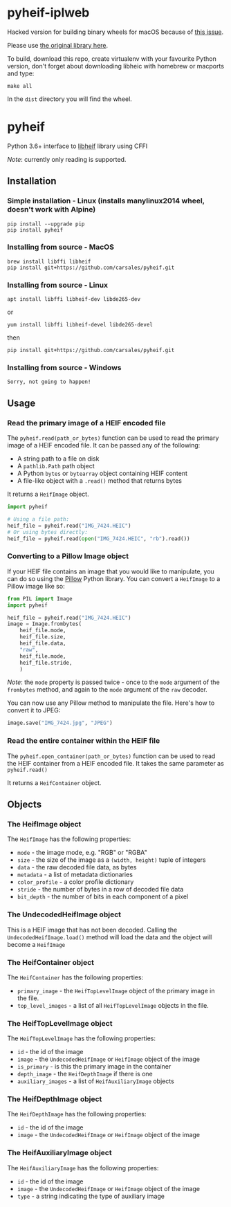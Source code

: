 # pyheif-iplweb
Hacked version for building binary wheels for macOS because of [this issue](https://github.com/carsales/pyheif/issues/95).

Please use [the original library here](https://github.com/carsales/pyheif/issues/95).

To build, download this repo, create virtualenv with 
your favourite Python version, don't forget about downloading
libheic with homebrew or macports and type:
```
make all
```

In the ``dist`` directory you will find the wheel. 

# pyheif
Python 3.6+ interface to [libheif](https://github.com/strukturag/libheif) library using CFFI

*Note*: currently only reading is supported.

## Installation

### Simple installation - Linux (installs manylinux2014 wheel, doesn't work with Alpine)
```
pip install --upgrade pip
pip install pyheif
```

### Installing from source - MacOS
```
brew install libffi libheif
pip install git+https://github.com/carsales/pyheif.git
```

### Installing from source - Linux
```
apt install libffi libheif-dev libde265-dev
```
or
```
yum install libffi libheif-devel libde265-devel
```
then
```
pip install git+https://github.com/carsales/pyheif.git
```

### Installing from source - Windows
```
Sorry, not going to happen!
```

## Usage

### Read the primary image of a HEIF encoded file

The `pyheif.read(path_or_bytes)` function can be used to read the primary image of a HEIF encoded file. It can be passed any of the following:

* A string path to a file on disk
* A `pathlib.Path` path object
* A Python `bytes` or `bytearray` object containing HEIF content
* A file-like object with a `.read()` method that returns bytes

It returns a `HeifImage` object.

```python
import pyheif

# Using a file path:
heif_file = pyheif.read("IMG_7424.HEIC")
# Or using bytes directly:
heif_file = pyheif.read(open("IMG_7424.HEIC", "rb").read())
```

### Converting to a Pillow Image object

If your HEIF file contains an image that you would like to manipulate, you can do so using the [Pillow](https://pillow.readthedocs.io/) Python library. You can convert a `HeifImage` to a Pillow image like so:

```python
from PIL import Image
import pyheif

heif_file = pyheif.read("IMG_7424.HEIC")
image = Image.frombytes(
    heif_file.mode, 
    heif_file.size, 
    heif_file.data,
    "raw",
    heif_file.mode,
    heif_file.stride,
    )
```

*Note*: the `mode` property is passed twice - once to the `mode` argument of the `frombytes` method, and again to the `mode` argument of the `raw` decoder.

You can now use any Pillow method to manipulate the file. Here's how to convert it to JPEG:

```python
image.save("IMG_7424.jpg", "JPEG")
```

### Read the entire container within the HEIF file

The `pyheif.open_container(path_or_bytes)` function can be used to read the HEIF container from a HEIF encoded file. It takes the same parameter as `pyheif.read()`

It returns a `HeifContainer` object.

## Objects

### The HeifImage object

The `HeifImage` has the following properties:

* `mode` - the image mode, e.g. "RGB" or "RGBA"
* `size` - the size of the image as a `(width, height)` tuple of integers
* `data` - the raw decoded file data, as bytes
* `metadata` - a list of metadata dictionaries
* `color_profile` - a color profile dictionary
* `stride` - the number of bytes in a row of decoded file data
* `bit_depth` - the number of bits in each component of a pixel

### The UndecodedHeifImage object

This is a HEIF image that has not been decoded. Calling the `UndecodedHeifImage.load()` method will load the data and the object will become a `HeifImage`

### The HeifContainer object

The `HeifContainer` has the following properties:

* `primary_image` - the `HeifTopLevelImage` object of the primary image in the file.
* `top_level_images` - a list of all `HeifTopLevelImage` objects in the file.

### The HeifTopLevelImage object

The `HeifTopLevelImage` has the following properties:

* `id` - the id of the image
* `image` - the `UndecodedHeifImage` or `HeifImage` object of the image
* `is_primary` - is this the primary image in the container
* `depth_image` - the `HeifDepthImage` if there is one
* `auxiliary_images` - a list of `HeifAuxiliaryImage` objects

### The HeifDepthImage object

The `HeifDepthImage` has the following properties:

* `id` - the id of the image
* `image` - the `UndecodedHeifImage` or `HeifImage` object of the image

### The HeifAuxiliaryImage object

The `HeifAuxiliaryImage` has the following properties:

* `id` - the id of the image
* `image` - the `UndecodedHeifImage` or `HeifImage` object of the image
* `type` - a string indicating the type of auxiliary image




